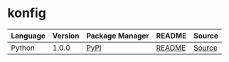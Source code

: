 # konfig

|Language|Version|Package Manager|README|Source|
|-|-|-|-|-|
|Python|1.0.0|[PyPI](https://pypi.org/project/python-async-default-timeout/1.0.0)|[README](https://github.com/konfig-dev/konfig/tree/HEAD/python#readme)|[Source](https://github.com/konfig-dev/konfig/tree/HEAD/python)|